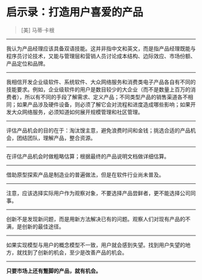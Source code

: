 # 启示录：打造用户喜爱的产品

> [美] 马蒂·卡根

---

我认为产品经理应该具备双语技能。这并非指中文和英文，而是指产品经理既能与程序员讨论技术，又能与管理层和营销人员讨论成本结构、边际效应、市场份额、产品定位和品牌。

---

我相信开发企业级软件、系统软件、大众网络服务和消费类电子产品各自有不同的技能要求。例如，企业级软件的用户是数目较少的大企业（而不是数量上百万的消费者），所以有不同的手段了解需求、定义产品；不同类型产品的销售渠道各不相同；如果产品涉及硬件设备，则必须了解它会对流程和进度造成哪些影响；如果开发大众网络服务，必须知道如何展开规模管理和社区管理。

---

评估产品机会的目的在于：淘汰馊主意，避免浪费时间和金钱；挑选合适的产品机会，团结团队，理解产品，整合资源。

---

在评估产品机会时做粗略估算；根据最终的产品说明文档做详细估算。

---

借助原型探索产品是制造业的普遍做法，但是在软件行业尚未普及。

---

注意，应该选择实际用户作为观察对象，不要选择产品尝鲜者，更不能选择公司同事。

---

创新不是发现新问题，而是用新方法解决已有的问题。观察人们对现有产品的不满，是创新的最佳途径。

---

如果实现模型与用户的概念模型不一致，用户就会感到失望。找到用户失望的地方，就找到了创新的机会，至少是改善产品的机会。

---

**只要市场上还有蹩脚的产品，就有机会。**
